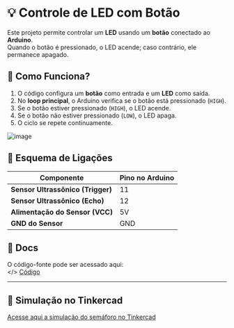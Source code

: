 # 💡 Controle de LED com Botão  

Este projeto permite controlar um **LED** usando um **botão** conectado ao **Arduino**.  
Quando o botão é pressionado, o LED acende; caso contrário, ele permanece apagado.  

## 📜 Como Funciona?  
1. O código configura um **botão** como entrada e um **LED** como saída.  
2. No **loop principal**, o Arduino verifica se o botão está pressionado (`HIGH`).  
3. Se o botão estiver pressionado (`HIGH`), o LED acende.  
4. Se o botão não estiver pressionado (`LOW`), o LED apaga.  
5. O ciclo se repete continuamente.  

![image](https://github.com/user-attachments/assets/b5d4bd76-eb4f-434a-a7c7-72141e3dabc3)

## 🔌 Esquema de Ligações  

| Componente               | Pino no Arduino |
|-------------------------|----------------|
| **Sensor Ultrassônico (Trigger)** | 11 |
| **Sensor Ultrassônico (Echo)** | 12 |
| **Alimentação do Sensor (VCC)** | 5V |
| **GND do Sensor** | GND |

## 📂 Docs  
O código-fonte pode ser acessado aqui:  
</> [Código](docs/Código)  

---

## 🔗 Simulação no Tinkercad
[Acesse aqui a simulação do semáforo no Tinkercad](https://www.tinkercad.com/things/j8xohzgVNEF-led-com-butao?sharecode=Ky_YHG6lHjRvrxXmP14rNT7UVlSgvldq-H64kEBStDg)



